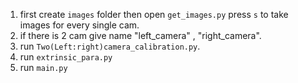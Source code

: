 1. first create  `images` folder then open `get_images.py` press `s` to take images for every single cam.
2. if there is 2 cam give name "left_camera" , "right_camera".
3. run `Two(Left:right)camera_calibration.py`.
4. run `extrinsic_para.py`
5. run `main.py`
   
